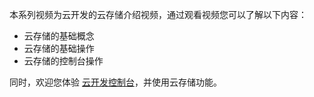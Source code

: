 本系列视频为云开发的云存储介绍视频，通过观看视频您可以了解以下内容：
- 云存储的基础概念
- 云存储的基础操作
- 云存储的控制台操作

同时，欢迎您体验 [云开发控制台](https://console.cloud.tencent.com/tcb/)，并使用云存储功能。

